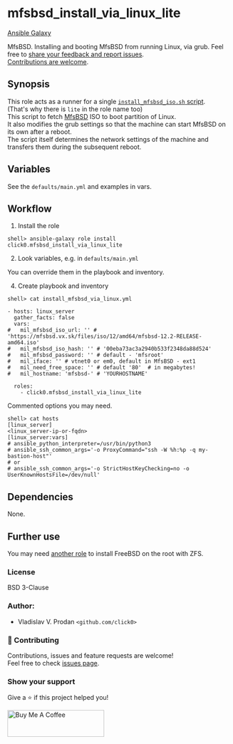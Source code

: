 # mfsbsd_install_via_linux_lite

[Ansible Galaxy](https://galaxy.ansible.com/click0/mfsbsd_install_via_linux_lite/)

MfsBSD. Installing and booting MfsBSD from running Linux, via grub.
Feel free to [share your feedback and report issues](https://github.com/click0/ansible-mfsbsd_install_via_linux_lite/issues).  
[Contributions are welcome](https://github.com/firstcontributions/first-contributions).  

## Synopsis

This role acts as a runner for a single [`install_mfsbsd_iso.sh` script](https://github.com/click0/FreeBSD-install-scripts/blob/master/install_mfsbsd_iso.sh).  
(That's why there is `lite` in the role name too)  
This script to fetch [MfsBSD](https://mfsbsd.vx.sk) ISO to boot partition of Linux.  
It also modifies the grub settings so that the machine can start MfsBSD on its own after a reboot.  
The script itself determines the network settings of the machine and transfers them during the subsequent reboot.

## Variables

See the `defaults/main.yml` and examples in vars.

## Workflow

1) Install the role

```
shell> ansible-galaxy role install click0.mfsbsd_install_via_linux_lite
```

2) Look variables, e.g. in `defaults/main.yml`

You can override them in the playbook and inventory.  

4) Create playbook and inventory

```
shell> cat install_mfsbsd_via_linux.yml

- hosts: linux_server
  gather_facts: false
  vars:
#   mil_mfsbsd_iso_url: '' # 'https://mfsbsd.vx.sk/files/iso/12/amd64/mfsbsd-12.2-RELEASE-amd64.iso'
#   mil_mfsbsd_iso_hash: '' # '00eba73ac3a2940b533f2348da88d524'
#   mil_mfsbsd_password: '' # default - 'mfsroot'
#   mil_iface: '' # vtnet0 or em0, default in MfsBSD - ext1
#   mil_need_free_space: '' # default '80'	# in megabytes!
#   mil_hostname: 'mfsbsd-' # 'YOURHOSTNAME'
  
  roles:
    - click0.mfsbsd_install_via_linux_lite
```

Commented options you may need.

```
shell> cat hosts
[linux_server]
<linux_server-ip-or-fqdn>
[linux_server:vars]
# ansible_python_interpreter=/usr/bin/python3
# ansible_ssh_common_args='-o ProxyCommand="ssh -W %h:%p -q my-bastion-host"'
# or
# ansible_ssh_common_args='-o StrictHostKeyChecking=no -o UserKnownHostsFile=/dev/null'
```

## Dependencies

None.

## Further use

You may need [another role](https://galaxy.ansible.com/click0/freebsd_install_on_zfs_lite/) to install FreeBSD on the root with ZFS.

### License

BSD 3-Clause

### Author:

- Vladislav V. Prodan `<github.com/click0>`

### 🤝 Contributing

Contributions, issues and feature requests are welcome!<br>
Feel free to check [issues page](https://github.com/click0/ansible-mfsbsd-install-via-linux-lite/issues).

### Show your support

Give a ⭐ if this project helped you!

<a href="https://www.buymeacoffee.com/click0" target="_blank"><img src="https://cdn.buymeacoffee.com/buttons/v2/default-orange.png" alt="Buy Me A Coffee" style="height: 60px !important;width: 217px !important;" ></a>
